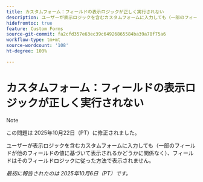 ```yaml
---
title: カスタムフォーム：フィールドの表示ロジックが正しく実行されない
description: ユーザーが表示ロジックを含むカスタムフォームに入力しても（一部のフィールドが他のフィールドの値に基づいて表示されるかどうかに関係なく）、フィールドはそのフィールドロジックに従った方法で表示されません。
hidefromtoc: true
feature: Custom Forms
source-git-commit: fa2cfd357e63ec39c64926865584ba39a78f75a6
workflow-type: tm+mt
source-wordcount: '108'
ht-degree: 100%

---
```



# カスタムフォーム：フィールドの表示ロジックが正しく実行されない

>[!NOTE]
>
>この問題は 2025年10月22日（PT）に修正されました。

ユーザーが表示ロジックを含むカスタムフォームに入力しても（一部のフィールドが他のフィールドの値に基づいて表示されるかどうかに関係なく）、フィールドはそのフィールドロジックに従った方法で表示されません。

_最初に報告されたのは 2025年10月6日（PT）です。_
